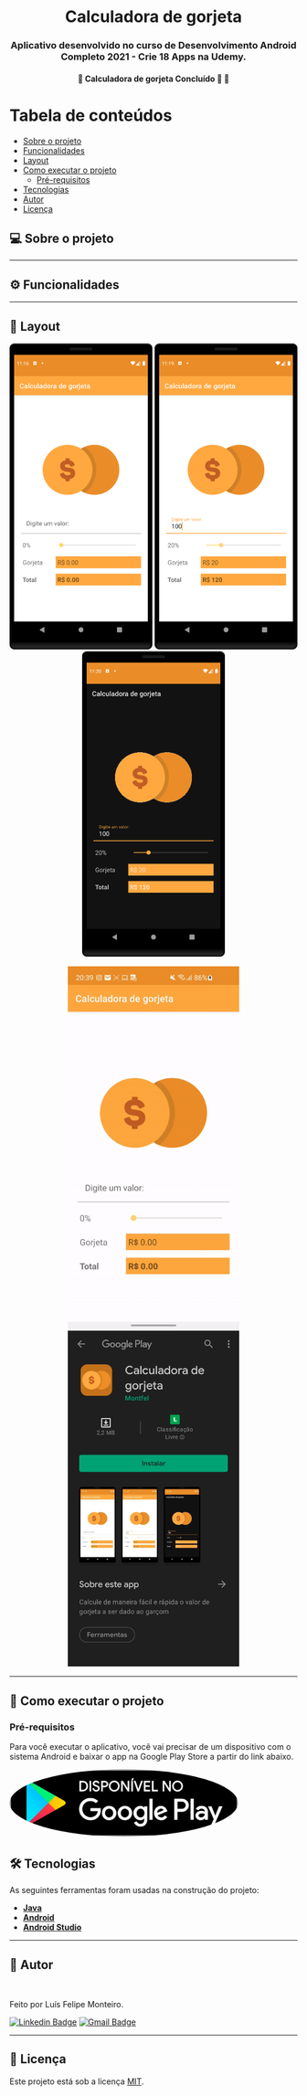 <h1 align="center">
    Calculadora de gorjeta
</h1>

<h3 align="center">
    Aplicativo desenvolvido no curso de Desenvolvimento Android Completo 2021 - Crie 18 Apps na Udemy.
</h3>

<h4 align="center">
	🚧  Calculadora de gorjeta Concluído 🚀  🚧
</h4>

Tabela de conteúdos
=================
<!--ts-->
   * [Sobre o projeto](#-sobre-o-projeto)
   * [Funcionalidades](#-funcionalidades)
   * [Layout](#-layout)
   * [Como executar o projeto](#-como-executar-o-projeto)
     * [Pré-requisitos](#pré-requisitos)
   * [Tecnologias](#-tecnologias)
   * [Autor](#-autor)
   * [Licença](#-licença)
<!--te-->


## 💻 Sobre o projeto


---

## ⚙ Funcionalidades


---

## 🎨 Layout

<p align="center">
	<img src="https://github.com/Montfel/Calculadora-Gorjeta/blob/main/images/Screenshot1.png" alt="screenshot1" width="250"/>
	<img src="https://github.com/Montfel/Calculadora-Gorjeta/blob/main/images/Screenshot2.png" alt="screenshot2" width="250"/>
	<img src="https://github.com/Montfel/Calculadora-Gorjeta/blob/main/images/Screenshot3.png" alt="screenshot2" width="250"/>
</p>
<p align="center">
	<img src="https://github.com/Montfel/Calculadora-Gorjeta/blob/main/images/Gif.gif" alt="gif" width="300"/>
	<img src="https://github.com/Montfel/Calculadora-Gorjeta/blob/main/images/Playstore.jpg" alt="screenshot1" width="300"/>
</p>




---

## 🚀 Como executar o projeto

### Pré-requisitos

Para você executar o aplicativo, você vai precisar de um dispositivo com o sistema Android e baixar o app na Google Play Store a partir do link abaixo.

<a href="https://play.google.com/store/apps/details?id=com.montfel.calculadoradegorjetar"><img style="border-radius: 50%;" src="https://github.com/Montfel/Calculadora-Gorjeta/blob/main/images/disponivel-google-play-badge.png" width="400" alt=""/></a>

## 🛠 Tecnologias

As seguintes ferramentas foram usadas na construção do projeto:

-   **[Java](https://www.java.com/pt-BR/)**
-   **[Android](https://www.android.com/intl/pt-BR_br/)**
-   **[Android Studio](https://developer.android.com/studio)**

---

## 🦸 Autor

<img style="border-radius: 50%;" src="https://media-exp1.licdn.com/dms/image/C4D03AQGoMplHxSTKFQ/profile-displayphoto-shrink_800_800/0/1589132972359?e=1643846400&v=beta&t=CP1STbPumqTKfR4JRd_4FzoQOV1Ig21onnNNUJ-CBJk" width="100px;" alt=""/>

Feito por Luís Felipe Monteiro.

[![Linkedin Badge](https://img.shields.io/badge/LinkedIn-0077B5?style=for-the-badge&logo=linkedin&logoColor=white)](https://www.linkedin.com/in/lu%C3%ADs-felipe-monteiro/)
[![Gmail Badge](https://img.shields.io/badge/Gmail-D14836?style=for-the-badge&logo=gmail&logoColor=white)](mailto:felipemonteirose@gmail.com)

---

## 📝 Licença

Este projeto está sob a licença [MIT](./LICENSE).
